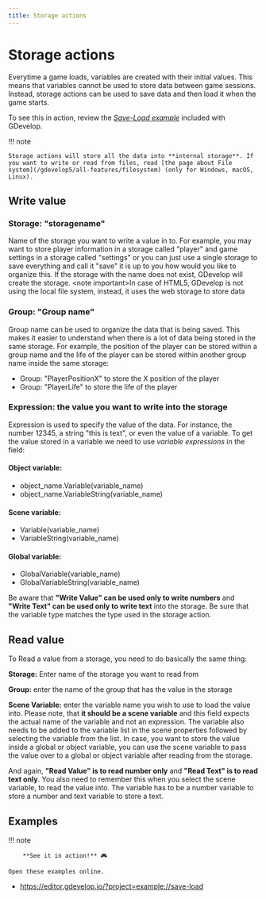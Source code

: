 ```yaml
---
title: Storage actions
---
```

# Storage actions

Everytime a game loads, variables are created with their initial values. This means that variables cannot be used to store data between game sessions.
Instead, storage actions can be used to save data and then load it when the game starts.

To see this in action, review the *[Save-Load example](https://editor.gdevelop.io/?project=example://save-load)* included with GDevelop.

!!! note

    Storage actions will store all the data into **internal storage**. If you want to write or read from files, read [the page about File system](/gdevelop5/all-features/filesystem) (only for Windows, macOS, Linux).

## Write value

### **Storage:** "storagename"

Name of the storage you want to write a value in to. For example, you may want to store player information in a storage called "player" and game settings in a storage called "settings" or you can just use a single storage to save everything and call it "save" it is up to you how would you like to organize this. If the storage with the name does not exist, GDevelop will create the storage. \<note important\>In case of HTML5, GDevelop is not using the local file system, instead, it uses the web storage to store data

### **Group:** "Group name"

Group name can be used to organize the data that is being saved. This makes it easier to understand when there is a lot of data being stored in the same storage. For example, the position of the player can be stored within a group name and the life of the player can be stored within another group name inside the same storage:

  - Group: "PlayerPositionX" to store the X position of the player
  - Group: "PlayerLife" to store the life of the player

### **Expression:** the value you want to write into the storage

Expression is used to specify the value of the data.  For instance, the number 12345, a string "this is text", or even the value of a variable.
To get the value stored in a variable we need to use *variable expressions* in the field:

#### **Object variable:**

  - object_name.Variable(variable_name)
  - object_name.VariableString(variable_name)

#### **Scene variable:**

  - Variable(variable_name)
  - VariableString(variable_name)

#### **Global variable:**

  - GlobalVariable(variable_name)
  - GlobalVariableString(variable_name)

Be aware that **"Write Value" can be used only to write numbers** and **"Write Text" can be used only to write text** into the storage. Be sure that the variable type matches the type used in the storage action.

## Read value

To Read a value from a storage, you need to do basically the same thing:

**Storage:** Enter name of the storage you want to read from

**Group:** enter the name of the group that has the value in the storage

**Scene Variable:** enter the variable name you wish to use to load the value into. Please note, that **it should be a scene variable** and this field expects the actual name of the variable and not an expression. The variable also needs to be added to the variable list in the scene properties followed by selecting the variable from the list. In case, you want to store the value inside a global or object variable, you can use the scene variable to pass the value over to a global or object variable after reading from the storage.

And again, **"Read Value" is to read number only** and **"Read Text" is to read text only**. You also need to remember this when you select the scene variable, to read the value into. The variable has to be a number variable to store a number and text variable to store a text.

## Examples

!!! note

        **See it in action!** 🎮

    Open these examples online.

  - <https://editor.gdevelop.io/?project=example://save-load>
